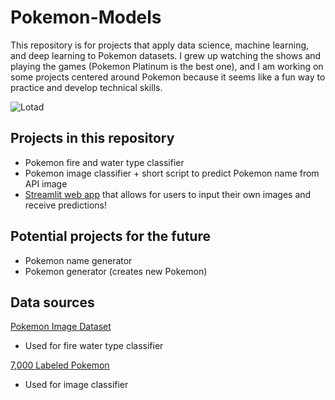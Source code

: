 # Pokemon-Models

This repository is for projects that apply data science, machine learning, and deep learning to Pokemon datasets. I grew up watching the shows and playing the games (Pokemon Platinum is the best one), and I am working on some projects centered around Pokemon because it seems like a fun way to practice and develop technical skills.

![Lotad](https://www.serebii.net/swordshield/pokemon/270.png)

## Projects in this repository

- Pokemon fire and water type classifier
- Pokemon image classifier + short script to predict Pokemon name from API image
- [Streamlit web app](https://pokemon-models-quqydfiphp7hroukdaveqd.streamlit.app/) that allows for users to input their own images and receive predictions!

## Potential projects for the future

- Pokemon name generator
- Pokemon generator (creates new Pokemon)

## Data sources

[Pokemon Image Dataset](https://www.kaggle.com/datasets/vishalsubbiah/pokemon-images-and-types/code?datasetId=92703&sortBy=voteCount)

- Used for fire water type classifier

[7,000 Labeled Pokemon](https://www.kaggle.com/datasets/lantian773030/pokemonclassification?datasetId=410745&sortBy=voteCount)

- Used for image classifier
